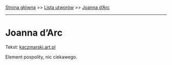 [Strona główna](../index.md) >> [Lista utworów](../list.md) >> [Joanna d’Arc](188.md)

---

# Joanna d’Arc

Tekst: [kaczmarski.art.pl](https://www.kaczmarski.art.pl/tworczosc/wiersze/joanna-darc/)

Element pospolity, nic ciekawego.